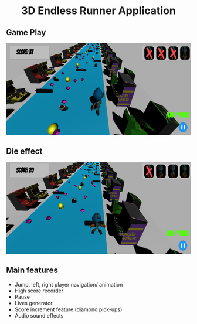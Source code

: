 <h1 align="center">
    3D Endless Runner Application 
</h1>

## Game Play

<p align="center">
  <img src="./Images/game_play.png" width=600 height=250/>
</p>

## Die effect

<p align="center">
  <img src="./Images/dead.png" width=600 height=250/>
</p>

## Main features
- Jump, left, right player navigation/ animation
- High score recorder
- Pause
- Lives generator
- Score increment feature (diamond pick-ups)
- Audio sound effects
